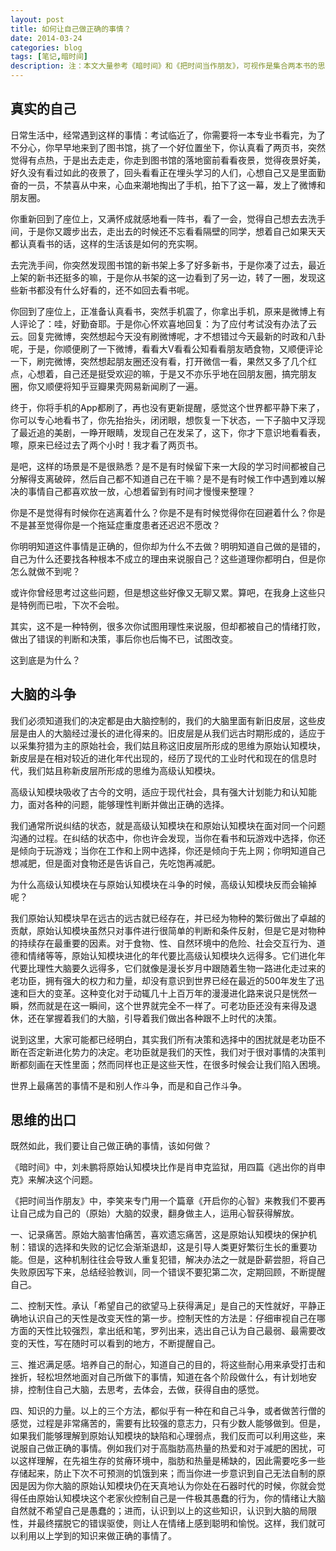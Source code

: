 ```yaml
---
layout: post
title: 如何让自己做正确的事情？
date: 2014-03-24
categories: blog
tags: [笔记,暗时间]
description: 注：本文大量参考《暗时间》和《把时间当作朋友》，可视作是集合两本书的思考读书笔记。
---
```


## 真实的自己

日常生活中，经常遇到这样的事情：考试临近了，你需要将一本专业书看完，为了不分心，你早早地来到了图书馆，挑了一个好位置坐下，你认真看了两页书，突然觉得有点热，于是出去走走，你走到图书馆的落地窗前看看夜景，觉得夜景好美，好久没有看过如此的夜景了，回头看看正在埋头学习的人们，心想自己又是里面勤奋的一员，不禁喜从中来，心血来潮地掏出了手机，拍下了这一幕，发上了微博和朋友圈。

你重新回到了座位上，又满怀成就感地看一阵书，看了一会，觉得自己想去去洗手间，于是你又踱步出去，走出去的时候还不忘看看隔壁的同学，想着自己如果天天都认真看书的话，这样的生活该是如何的充实啊。

去完洗手间，你突然发现图书馆的新书架上多了好多新书，于是你凑了过去，最近上架的新书还挺多的嘛，于是你从书架的这一边看到了另一边，转了一圈，发现这些新书都没有什么好看的，还不如回去看书呢。

你回到了座位上，正准备认真看书，突然手机震了，你拿出手机，原来是微博上有人评论了：哇，好勤奋耶。于是你心怀欢喜地回复：为了应付考试没有办法了云云。回复完微博，突然想起今天没有刷微博呢，才不想错过今天最新的时政和八卦呢，于是，你顺便刷了一下微博，看看大V看看公知看看朋友晒食物，又顺便评论一下，刷完微博，突然想起朋友圈还没有看，打开微信一看，果然又多了几个红点，心想着，自己还是挺受欢迎的嘛，于是又不亦乐乎地在回朋友圈，搞完朋友圈，你又顺便将知乎豆瓣果壳网易新闻刷了一遍。

终于，你将手机的App都刷了，再也没有更新提醒，感觉这个世界都平静下来了，你可以专心地看书了，你先抬抬头，闭闭眼，想恢复一下状态，一下子脑中又浮现了最近追的美剧，一睁开眼睛，发现自己在发呆了，这下，你才下意识地看看表，嚓，原来已经过去了两个小时！我才看了两页书。

是吧，这样的场景是不是很熟悉？是不是有时候留下来一大段的学习时间都被自己分解得支离破碎，然后自己都不知道自己在干嘛？是不是有时候工作中遇到难以解决的事情自己都喜欢放一放，心想着留到有时间才慢慢来整理？

你是不是觉得有时候你在逃离着什么？你是不是有时候觉得你在回避着什么？你是不是甚至觉得你是一个拖延症重度患者还迟迟不愿改？

你明明知道这件事情是正确的，但你却为什么不去做？明明知道自己做的是错的，自己为什么还要找各种根本不成立的理由来说服自己？这些道理你都明白，但是你怎么就做不到呢？

或许你曾经思考过这些问题，但是想这些好像又无聊又累。算吧，在我身上这些只是特例而已啦，下次不会啦。

其实，这不是一种特例，很多次你试图用理性来说服，但却都被自己的情绪打败，做出了错误的判断和决策，事后你也后悔不已，试图改变。

这到底是为什么？

## 大脑的斗争

我们必须知道我们的决定都是由大脑控制的，我们的大脑里面有新旧皮层，这些皮层是由人的大脑经过漫长的进化得来的。旧皮层是从我们远古时期形成的，适应于以采集狩猎为主的原始社会，我们姑且称这旧皮层所形成的思维为原始认知模块，新皮层是在相对较近的进化年代出现的，经历了现代的工业时代和现在的信息时代，我们姑且称新皮层所形成的思维为高级认知模块。

高级认知模块吸收了古今的文明，适应于现代社会，具有强大计划能力和认知能力，面对各种的问题，能够理性判断并做出正确的选择。

我们通常所说纠结的状态，就是高级认知模块在和原始认知模块在面对同一个问题沟通的过程。在纠结的状态中，你也许会发现，当你在看书和玩游戏中选择，你还是倾向于玩游戏；当你在工作和上网中选择，你还是倾向于先上网；你明知道自己想减肥，但是面对食物还是告诉自己，先吃饱再减肥。

为什么高级认知模块在与原始认知模块在斗争的时候，高级认知模块反而会输掉呢？

我们原始认知模块早在远古的远古就已经存在，并已经为物种的繁衍做出了卓越的贡献，原始认知模块虽然只对事件进行很简单的判断和条件反射，但是它是对物种的持续存在最重要的因素。对于食物、性、自然环境中的危险、社会交互行为、道德和情绪等等，原始认知模块进化的年代要比高级认知模块久远得多。它们进化年代要比理性大脑要久远得多，它们就像是漫长岁月中跟随着生物一路进化走过来的老功臣，拥有强大的权力和力量，却没有意识到世界已经在最近的500年发生了迅速和巨大的变革。这种变化对于动辄几十上百万年的漫漫进化路来说只是恍然一瞬，然而就是在这一瞬间，这个世界就完全不一样了。可老功臣还没有来得及退休，还在掌握着我们的大脑，引导着我们做出各种跟不上时代的决策。

说到这里，大家可能都已经明白，其实我们所有决策和选择中的困扰就是老功臣不断在否定新进化势力的决定。老功臣就是我们的天性，我们对于很对事情的决策判断都刻画在天性里面；然而同样也正是这些天性，在很多时候会让我们陷入困境。

世界上最痛苦的事情不是和别人作斗争，而是和自己作斗争。

## 思维的出口

既然如此，我们要让自己做正确的事情，该如何做？

《暗时间》中，刘未鹏将原始认知模块比作是肖申克监狱，用四篇《逃出你的肖申克》来解决这个问题。

《把时间当作朋友》中，李笑来专门用一个篇章《开启你的心智》来教我们不要再让自己成为自己的（原始）大脑的奴隶，翻身做主人，运用心智获得解放。

一、记录痛苦。原始大脑害怕痛苦，喜欢遗忘痛苦，这是原始认知模块的保护机制：错误的选择和失败的记忆会渐渐退却，这是引导人类更好繁衍生长的重要功能。但是，这种机制往往会导致人重复犯错，解决办法之一就是卧薪尝胆，将自己失败原因写下来，总结经验教训，同一个错误不要犯第二次，定期回顾，不断提醒自己。

二、控制天性。承认「希望自己的欲望马上获得满足」是自己的天性就好，平静正确地认识自己的天性是改变天性的第一步。控制天性的方法是：仔细审视自己在哪方面的天性比较强烈，拿出纸和笔，罗列出来，选出自己认为自己最弱、最需要改变的天性，写在随时可以看到的地方，不断提醒自己。

三、推迟满足感。培养自己的耐心，知道自己的目的，将这些耐心用来承受打击和挫折，轻松坦然地面对自己所做下的事情，知道在各个阶段做什么，有计划地安排，控制住自己大脑，去思考，去体会，去做，获得自由的感觉。

四、知识的力量。以上的三个方法，都似乎有一种在和自己斗争，或者做苦行僧的感觉，过程是非常痛苦的，需要有比较强的意志力，只有少数人能够做到。但是，如果我们能够理解到原始认知模块的缺陷和心理弱点，我们反而可以利用这些，来说服自己做正确的事情。例如我们对于高脂肪高热量的热爱和对于减肥的困扰，可以这样理解，在先祖生存的贫瘠环境中，脂肪和热量是稀缺的，因此需要吃多一些存储起来，防止下次不可预测的饥饿到来；而当你进一步意识到自己无法自制的原因是因为你大脑的原始认知模块仍在天真地认为你处在石器时代的时候，你就会觉得任由原始认知模块这个老家伙控制自己是一件极其愚蠢的行为，你的情绪让大脑自然就不希望自己是愚蠢的；进而，认识到以上的这些知识，认识到大脑的局限性，并最终摆脱它的错误驱使，则让人在情绪上感到聪明和愉悦。这样，我们就可以利用以上学到的知识来做正确的事情了。

